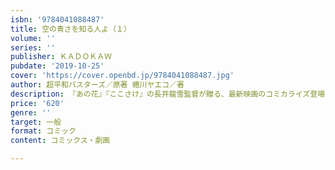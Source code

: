 ```yaml
---
isbn: '9784041088487'
title: 空の青さを知る人よ（１）
volume: ''
series: ''
publisher: ＫＡＤＯＫＡＷ
pubdate: '2019-10-25'
cover: 'https://cover.openbd.jp/9784041088487.jpg'
author: 超平和バスターズ／原著 蜷川ヤエコ／著
description: 『あの花』『ここさけ』の長井龍雪監督が贈る、最新映画のコミカライズ登場
price: '620'
genre: ''
target: 一般
format: コミック
content: コミックス・劇画

---
```

